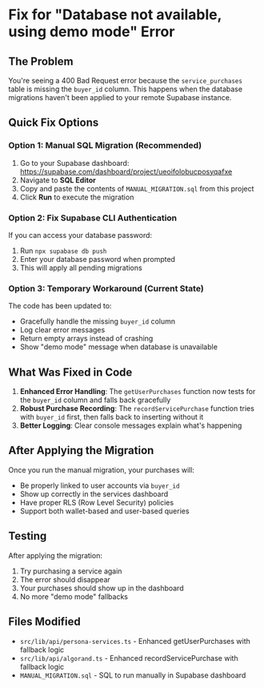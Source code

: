 # Fix for "Database not available, using demo mode" Error

## The Problem
You're seeing a 400 Bad Request error because the `service_purchases` table is missing the `buyer_id` column. This happens when the database migrations haven't been applied to your remote Supabase instance.

## Quick Fix Options

### Option 1: Manual SQL Migration (Recommended)
1. Go to your Supabase dashboard: https://supabase.com/dashboard/project/ueoifolobucposyqafxe
2. Navigate to **SQL Editor**
3. Copy and paste the contents of `MANUAL_MIGRATION.sql` from this project
4. Click **Run** to execute the migration

### Option 2: Fix Supabase CLI Authentication
If you can access your database password:
1. Run `npx supabase db push` 
2. Enter your database password when prompted
3. This will apply all pending migrations

### Option 3: Temporary Workaround (Current State)
The code has been updated to:
- Gracefully handle the missing `buyer_id` column
- Log clear error messages 
- Return empty arrays instead of crashing
- Show "demo mode" message when database is unavailable

## What Was Fixed in Code
1. **Enhanced Error Handling**: The `getUserPurchases` function now tests for the `buyer_id` column and falls back gracefully
2. **Robust Purchase Recording**: The `recordServicePurchase` function tries with `buyer_id` first, then falls back to inserting without it
3. **Better Logging**: Clear console messages explain what's happening

## After Applying the Migration
Once you run the manual migration, your purchases will:
- Be properly linked to user accounts via `buyer_id`
- Show up correctly in the services dashboard
- Have proper RLS (Row Level Security) policies
- Support both wallet-based and user-based queries

## Testing
After applying the migration:
1. Try purchasing a service again
2. The error should disappear
3. Your purchases should show up in the dashboard
4. No more "demo mode" fallbacks

## Files Modified
- `src/lib/api/persona-services.ts` - Enhanced getUserPurchases with fallback logic
- `src/lib/api/algorand.ts` - Enhanced recordServicePurchase with fallback logic  
- `MANUAL_MIGRATION.sql` - SQL to run manually in Supabase dashboard
